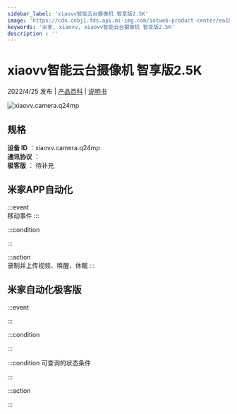 ```yaml
---
sidebar_label: 'xiaovv智能云台摄像机 智享版2.5K'
image: 'https://cdn.cnbj1.fds.api.mi-img.com/iotweb-product-center/ea1bc307ab7bbe0e64dadf2e72487a74_1646129180018.png?GalaxyAccessKeyId=AKVGLQWBOVIRQ3XLEW&Expires=9223372036854775807&Signature=xghkFalMqnoJ9wQUT8TburteptA='
keywords: '米家, xiaovv, xiaovv智能云台摄像机 智享版2.5K'
description : ''
---
```

# xiaovv智能云台摄像机 智享版2.5K

2022/4/25 发布 | [产品百科](https://home.mi.com/webapp/content/baike/product/index.html?model=xiaovv.camera.q24mp/) | [说明书](https://home.mi.com/views/introduction.html?model=xiaovv.camera.q24mp&region=cn)

![xiaovv.camera.q24mp](https://cdn.cnbj1.fds.api.mi-img.com/iotweb-product-center/ea1bc307ab7bbe0e64dadf2e72487a74_1646129180018.png?GalaxyAccessKeyId=AKVGLQWBOVIRQ3XLEW&Expires=9223372036854775807&Signature=xghkFalMqnoJ9wQUT8TburteptA=)

## 规格  
> 
**设备 ID** ：xiaovv.camera.q24mp  
**通讯协议** ：  
**极客版**  ： 待补充 


## 米家APP自动化  

:::event  
移动事件
:::

:::condition  

:::

:::action   
录制并上传视频、唤醒、休眠
:::

## 米家自动化极客版  

:::event  

:::

:::condition  

:::

:::condition 可查询的状态条件  

:::

:::action  

:::

        
